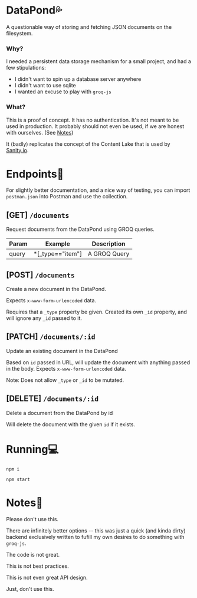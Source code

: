 # DataPond💦
A questionable way of storing and fetching JSON documents on the filesystem.

### Why?
I needed a persistent data storage mechanism for a small project, and had a few stipulations:

- I didn't want to spin up a database server anywhere
- I didn't want to use sqlite
- I wanted an excuse to play with `groq-js`

### What?
This is a proof of concept. It has no authentication. It's not meant to be used in production. It probably should not even be used, if we are honest with ourselves. (See [Notes](#notes))

It (badly) replicates the concept of the Content Lake that is used by [Sanity.io](https://www.sanity.io/docs/datastore).

# Endpoints🔌

For slightly better documentation, and a nice way of testing, you can import `postman.json` into Postman and use the collection.

## [GET] `/documents`
Request documents from the DataPond using GROQ queries.


|Param|Example|Description|
|---|---|---|
|query|*[_type=="item"]|A GROQ Query|

## [POST] `/documents`

Create a new document in the DataPond.

Expects `x-www-form-urlencoded` data.

Requires that a `_type` property be given. Created its own `_id` property, and will ignore any `_id` passed to it.

## [PATCH] `/documents/:id`

Update an existing document in the DataPond

Based on `id` passed in URL, will update the document with anything passed in the body.
Expects `x-www-form-urlencoded` data.

Note: Does not allow `_type` or `_id` to be mutated.

## [DELETE] `/documents/:id`
Delete a document from the DataPond by id

Will delete the document with the given `id` if it exists.
# Running💻
`npm i`

`npm start`

# Notes📃
Please don't use this. 

There are infinitely better options -- this was just a quick (and kinda dirty) backend exclusively written to fufill my own desires to do something with `groq-js`.

The code is not great. 

This is not best practices.

This is not even great API design.

Just, don't use this.
